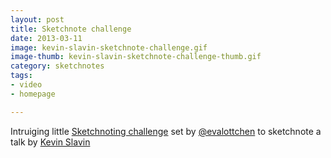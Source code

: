 ```yaml
---
layout: post
title: Sketchnote challenge
date: 2013-03-11
image: kevin-slavin-sketchnote-challenge.gif
image-thumb: kevin-slavin-sketchnote-challenge-thumb.gif
category: sketchnotes
tags: 
- video
- homepage

---
```


Intruiging little [Sketchnoting challenge](http://www.sketchnotesbook.com/blog/2013/2/24/get-feedback-on-your-sketchnoting) set by [@evalottchen](https://twitter.com/evalottchen) to sketchnote a talk by [Kevin Slavin](http://videos.liftconference.com/video/1177435/kevin-slavin-those-algorithms)